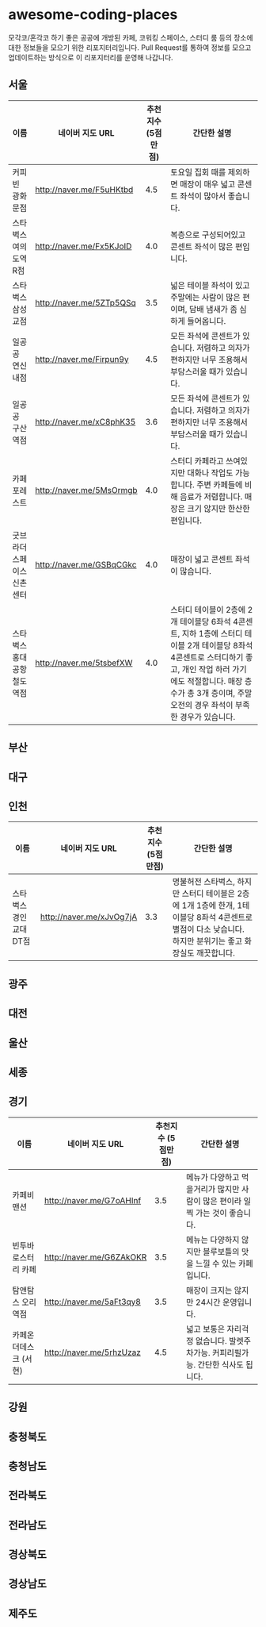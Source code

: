 # awesome-coding-places

모각코/혼각코 하기 좋은 공공에 개방된 카페, 코워킹 스페이스, 스터디 룸 등의 장소에 대한 정보들을 모으기 위한 리포지터리입니다. Pull Request를 통하여 정보를 모으고 업데이트하는 방식으로 이 리포지터리를 운영해 나갑니다.

## 서울

| 이름 | 네이버 지도 URL | 추천지수 (5점만점) | 간단한 설명 |
| ---- | --------------- | ------------------ | ----------- |
| 커피빈 광화문점 | http://naver.me/F5uHKtbd | 4.5 | 토요일 집회 때를 제외하면 매장이 매우 넓고 콘센트 좌석이 많아서 좋습니다. |
| 스타벅스 여의도역R점 | http://naver.me/Fx5KJoID | 4.0 | 복층으로 구성되어있고 콘센트 좌석이 많은 편입니다. |
| 스타벅스 삼성교점 | http://naver.me/5ZTp5QSq | 3.5 | 넓은 테이블 좌석이 있고 주말에는 사람이 많은 편이며, 담배 냄새가 좀 심하게 들어옵니다. |
| 일공공 연신내점 | http://naver.me/Firpun9y | 4.5 | 모든 좌석에 콘센트가 있습니다. 저렴하고 의자가 편하지만 너무 조용해서 부담스러울 때가 있습니다. |
| 일공공 구산역점 | http://naver.me/xC8phK35 | 3.6 | 모든 좌석에 콘센트가 있습니다. 저렴하고 의자가 편하지만 너무 조용해서 부담스러울 때가 있습니다. |
| 카페 포레스트 | http://naver.me/5MsOrmgb | 4.0 | 스터디 카페라고 쓰여있지만 대화나 작업도 가능합니다. 주변 카페들에 비해 음료가 저렴합니다. 매장은 크기 않지만 한산한 편입니다. |
| 굿브라더스페이스 신촌센터 | http://naver.me/GSBqCGkc | 4.0 | 매장이 넓고 콘센트 좌석이 많습니다. |
| 스타벅스 홍대공항철도역점 | http://naver.me/5tsbefXW | 4.0 | 스터디 테이블이 2층에 2개 테이블당 6좌석 4콘센트, 지하 1층에 스터디 테이블 2개 테이블당 8좌석 4콘센트로 스터디하기 좋고, 개인 작업 하러 가기에도 적절합니다. 매장 층수가 총 3개 층이며, 주말 오전의 경우 좌석이 부족한 경우가 있습니다. |


## 부산

## 대구

## 인천

| 이름 | 네이버 지도 URL | 추천지수 (5점만점) | 간단한 설명 |
| ---- | --------------- | ------------------ | ----------- |
| 스타벅스 경인교대 DT점 | http://naver.me/xJvOg7jA | 3.3 | 명불허전 스타벅스, 하지만 스터디 테이블은 2층에 1개 1층에 한개, 1테이블당 8좌석 4콘센트로 별점이 다소 낮습니다. 하지만 분위기는 좋고 화장실도 깨끗합니다. |

## 광주

## 대전

## 울산

## 세종

## 경기

| 이름 | 네이버 지도 URL | 추천지수 (5점만점) | 간단한 설명 |
| ---- | --------------- | ------------------ | ----------- |
| 카페비맨션 | http://naver.me/G7oAHInf | 3.5 | 메뉴가 다양하고 먹을거리가 많지만 사람이 많은 편이라 일찍 가는 것이 좋습니다. |
| 빈투바 로스터리 카페 | http://naver.me/G6ZAkOKR | 3.5 | 메뉴는 다양하지 않지만 블루보틀의 맛을 느낄 수 있는 카페입니다. |
| 탐앤탐스 오리역점 | http://naver.me/5aFt3qy8 | 3.5 | 매장이 크지는 않지만 24시간 운영입니다. |
| 카페온더데스크 (서현) | http://naver.me/5rhzUzaz | 4.5 | 넓고 보통은 자리걱정 없습니다. 발렛주차가능. 커피리필가능. 간단한 식사도 됩니다. |

## 강원

## 충청북도

## 충청남도

## 전라북도

## 전라남도

## 경상북도

## 경상남도

## 제주도
